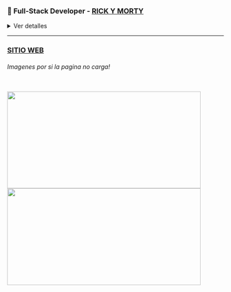 ### 🧪 Full-Stack Developer - [RICK Y MORTY](https://rick-y-morty-tomas-di-bacco.vercel.app/)


<details>
<summary>Ver detalles</summary>
 
</br>

>  ##### Proyecto individual
>  
>  *Es una aplicación de página única, basada en la api de rick y morty "The Rick and Morty API" con el fin de repasar los conocimientos aprendidos en el Bootcamp realizando diferentes funcionalidades.*
>
> +  **Desarrollo del BackEnd con Javascript, consumiendo datos desde una API, manejo de sistema CRUD y modelado de la base de datos con Node.Js y PostgreSQL.**
> +  **Desarrollo del FrontEnd con Javascript, modelado y creación de componentes responsive en React utilizando Redux.**

</details>

---

### [SITIO WEB](https://rick-y-morty-tomas-di-bacco.vercel.app/)

###### *Imagenes por si la pagina no carga!*

</br>

<a href="https://rick-y-morty-tomas-di-bacco.vercel.app/" rel="noopener noreferrer" target="_blank">
   <img  width="450" height="225" src="https://github.com/Tdibacco17/Rick-y-Morty/blob/main/Imagenes/captura%20rick.png">
</a>

<a href="https://rick-y-morty-tomas-di-bacco.vercel.app/" rel="noopener noreferrer" target="_blank">
   <img width="450" height="225" src="https://github.com/Tdibacco17/Rick-y-Morty/blob/main/Imagenes/captura%20rick%202.png">
</a>
